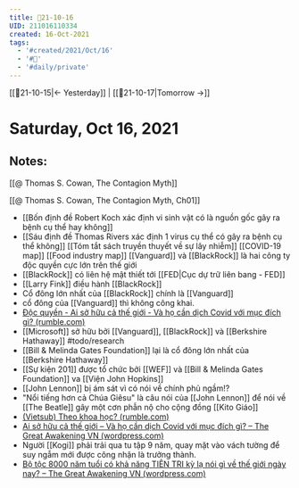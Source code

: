```yaml
---
title: 📝21-10-16
UID: 211016110334
created: 16-Oct-2021
tags:
  - '#created/2021/Oct/16'
  - '#📅'
  - '#daily/private'
---
```

[[📝21-10-15|<- Yesterday]] | [[📝21-10-17|Tomorrow ->]]
# Saturday, Oct 16, 2021

## Notes:
[[@ Thomas S. Cowan, The Contagion Myth]]

[[@ Thomas S. Cowan, The Contagion Myth, Ch01]]

- [[Bốn định đề Robert Koch  xác định vi sinh vật có là nguồn gốc gây ra bệnh cụ thể hay không]]
- [[Sáu định đề Thomas Rivers xác định 1 virus cụ thể có gây ra bệnh cụ thể không]]
[[Tóm tắt sách truyền thuyết về sự lây nhiễm]]
[[COVID-19 map]]
[[Food industry map]]
[[Vanguard]] và [[BlackRock]] là hai công ty độc quyền cực lớn trên thế giới
- [[BlackRock]] có liên hệ mật thiết tới [[FED|Cục dự trữ liên bang - FED]]
- [[Larry Fink]] điều hành [[BlackRock]]
- Cổ đông lớn nhất của [[BlackRock]] chính là [[Vanguard]]
- cổ đông của [[Vanguard]] thì không công khai.
- [Độc quyền - Ai sở hữu cả thế giới - Và họ cần dịch Covid với mục đích gì? (rumble.com)](https://rumble.com/vlxj8f-c-quyn-ai-s-hu-c-th-gii-v-h-cn-dch-covid-vi-mc-ch-g.html)
- [[Microsoft]] sở hữu bởi [[Vanguard]], [[BlackRock]] và [[Berkshire Hathaway]] #todo/research 
- [[Bill & Melinda Gates Foundation]] lại là cổ đông lớn nhất của [[Berkshire Hathaway]] 
- [[Sự kiện 201]] được tổ chức bởi [[WEF]] và [[Bill & Melinda Gates Foundation]] va [[Viện John Hopkins]]
- [[John Lennon]] bị ám sát vì có nói về chính phủ ngầm!?
- "Nổi tiếng hơn cả Chúa Giêsu" là câu nói của [[John Lennon]] để nói về [[The Beatle]] gây một cơn phẫn nộ cho cộng đồng [[Kito Giáo]]
- [(Vietsub) Theo khoa học? (rumble.com)](https://rumble.com/vm1729-vietsub-theo-khoa-hc.html)
- [Ai sở hữu cả thế giới – Và họ cần dịch Covid với mục đích gì? – The Great Awakening VN (wordpress.com)](https://thegreatawakeningvn.wordpress.com/2021/09/02/ai-so-huu-ca-the-gioi-va-ho-can-dich-covid-voi-muc-dich-gi/)
- Người [[Kogi]] phải trải qua tu tập 9 năm, quay mặt vào vách tường để suy ngẫm mới được công nhận là trưởng thành.
- [Bộ tộc 8000 năm tuổi có khả năng TIÊN TRI kỳ lạ nói gì về thế giới ngày nay? – The Great Awakening VN (wordpress.com)](https://thegreatawakeningvn.wordpress.com/2021/06/17/bo-toc-8000-nam-tuoi-co-kha-nang-tien-tri-ky-la-noi-gi-ve-the-gioi-ngay-nay/)

